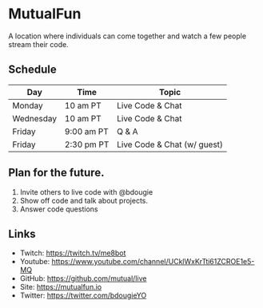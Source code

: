 # MutualFun

A location where individuals can come together and watch a few people stream their code. 

## Schedule
|Day|Time| Topic |
|-|-|-|
|Monday|10 am PT|Live Code & Chat|
|Wednesday|10 am PT| Live Code & Chat|
|Friday|9:00 am PT| Q & A|
|Friday|2:30 pm PT| Live Code & Chat (w/ guest)|


## Plan for the future. 

1. Invite others to live code with @bdougie
2. Show off code and talk about projects. 
3. Answer code questions

## Links

- Twitch: https://twitch.tv/me8bot
- Youtube: https://www.youtube.com/channel/UCklWxKrTti61ZCROE1e5-MQ
- GitHub: https://github.com/mutual/live
- Site: https://mutualfun.io
- Twitter: https://twitter.com/bdougieYO
